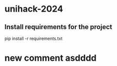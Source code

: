 # unihack-2024

## Install requirements for the project
pip install -r requirements.txt

# new comment asdddd